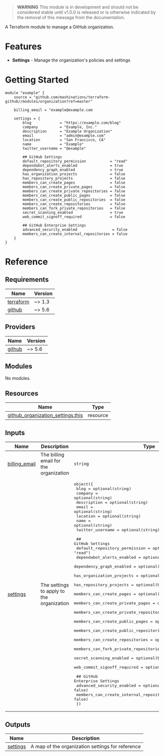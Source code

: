 > **WARNING**
> This module is in development and should not be considered stable until v1.0.0 is released or is otherwise indicated by the removal of this message from the documentation.

A Terraform module to manage a GitHub organization.

# Features

- **Settings** - Manage the organization's policies and settings

# Getting Started

```hcl
module "example" {
    source = "github.com/mashinations/terraform-github//modules/organization?ref=master"

    billing_email = "example@example.com

    settings = {
        blog             = "https://example.com/blog"
        company          = "Example, Inc."
        description      = "Example Organization"
        email            = "admin@example.com"
        location         = "San Francisco, CA"
        name             = "Example"
        twitter_username = "@example"

        ## GitHub Settings
        default_repository_permission           = "read"
        dependabot_alerts_enabled               = true
        dependency_graph_enabled                = true
        has_organization_projects               = false
        has_repository_projects                 = false
        members_can_create_pages                = false
        members_can_create_private_pages        = false
        members_can_create_private_repositories = false
        members_can_create_public_pages         = false
        members_can_create_public_repositories  = false
        members_can_create_repositories         = false
        members_can_fork_private_repositories   = false
        secret_scanning_enabled                 = true
        web_commit_signoff_required             = false

        ## GitHub Enterprise Settings
        advanced_security_enabled                = false
        members_can_create_internal_repositories = false
    }
}
```

# Reference

<!-- BEGIN_TF_DOCS -->
## Requirements

| Name | Version |
|------|---------|
| <a name="requirement_terraform"></a> [terraform](#requirement\_terraform) | ~> 1.3 |
| <a name="requirement_github"></a> [github](#requirement\_github) | ~> 5.6 |

## Providers

| Name | Version |
|------|---------|
| <a name="provider_github"></a> [github](#provider\_github) | ~> 5.6 |

## Modules

No modules.

## Resources

| Name | Type |
|------|------|
| [github_organization_settings.this](https://registry.terraform.io/providers/integrations/github/latest/docs/resources/organization_settings) | resource |

## Inputs

| Name | Description | Type | Default | Required |
|------|-------------|------|---------|:--------:|
| <a name="input_billing_email"></a> [billing\_email](#input\_billing\_email) | The billing email for the organization | `string` | n/a | yes |
| <a name="input_settings"></a> [settings](#input\_settings) | The settings to apply to the organization | <pre>object({<br>    blog             = optional(string)<br>    company          = optional(string)<br>    description      = optional(string)<br>    email            = optional(string)<br>    location         = optional(string)<br>    name             = optional(string)<br>    twitter_username = optional(string)<br><br>    ## GitHub Settings<br>    default_repository_permission           = optional(string, "read")<br>    dependabot_alerts_enabled               = optional(bool, true)<br>    dependency_graph_enabled                = optional(bool, true)<br>    has_organization_projects               = optional(bool, false)<br>    has_repository_projects                 = optional(bool, false)<br>    members_can_create_pages                = optional(bool, false)<br>    members_can_create_private_pages        = optional(bool, false)<br>    members_can_create_private_repositories = optional(bool, false)<br>    members_can_create_public_pages         = optional(bool, false)<br>    members_can_create_public_repositories  = optional(bool, false)<br>    members_can_create_repositories         = optional(bool, false)<br>    members_can_fork_private_repositories   = optional(bool, false)<br>    secret_scanning_enabled                 = optional(bool, true)<br>    web_commit_signoff_required             = optional(bool, false)<br><br>    ## GitHub Enterprise Settings<br>    advanced_security_enabled                = optional(bool, false)<br>    members_can_create_internal_repositories = optional(bool, false)<br>  })</pre> | `{}` | no |

## Outputs

| Name | Description |
|------|-------------|
| <a name="output_settings"></a> [settings](#output\_settings) | A map of the organization settings for reference |
<!-- END_TF_DOCS -->
